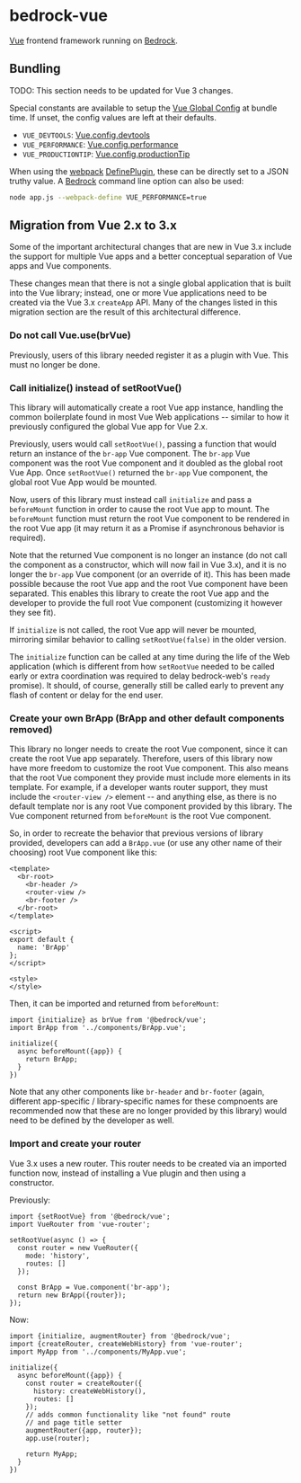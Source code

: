 # bedrock-vue

[Vue][] frontend framework running on [Bedrock][].

## Bundling

TODO: This section needs to be updated for Vue 3 changes.

Special constants are available to setup the [Vue Global Config][] at bundle
time. If unset, the config values are left at their defaults.

- `VUE_DEVTOOLS`: [Vue.config.devtools](https://vuejs.org/v2/api/#devtools)
- `VUE_PERFORMANCE`: [Vue.config.performance](https://vuejs.org/v2/api/#performance)
- `VUE_PRODUCTIONTIP`: [Vue.config.productionTip](https://vuejs.org/v2/api/#productionTip)

When using the [webpack][] [DefinePlugin][], these can be directly set to a
JSON truthy value. A [Bedrock][] command line option can also be used:

```sh
node app.js --webpack-define VUE_PERFORMANCE=true
```

## Migration from Vue 2.x to 3.x

Some of the important architectural changes that are new in Vue 3.x include
the support for multiple Vue apps and a better conceptual separation of Vue
apps and Vue components.

These changes mean that there is not a single global application that is
built into the Vue library; instead, one or more Vue applications need to
be created via the Vue 3.x `createApp` API. Many of the changes listed in
this migration section are the result of this architectural difference.

### Do not call Vue.use(brVue)

Previously, users of this library needed register it as a plugin with
Vue. This must no longer be done.

### Call initialize() instead of setRootVue()

This library will automatically create a root Vue app instance, handling the
common boilerplate found in most Vue Web applications -- similar to how it
previously configured the global Vue app for Vue 2.x.

Previously, users would call `setRootVue()`, passing a function that would
return an instance of the `br-app` Vue component. The `br-app` Vue component
was the root Vue component and it doubled as the global root Vue App. Once
`setRootVue()` returned the `br-app` Vue component, the global root Vue App
would be mounted.

Now, users of this library must instead call `initialize` and pass a
`beforeMount` function in order to cause the root Vue app to mount. The
`beforeMount` function must return the root Vue component to be rendered in the
root Vue app (it may return it as a Promise if asynchronous behavior is
required).

Note that the returned Vue component is no longer an instance (do not call
the component as a constructor, which will now fail in Vue 3.x), and it is
no longer the `br-app` Vue component (or an override of it). This has been made
possible because the root Vue app and the root Vue component have been
separated. This enables this library to create the root Vue app and the
developer to provide the full root Vue component (customizing it however they
see fit).

If `initialize` is not called, the root Vue app will never be mounted,
mirroring similar behavior to calling `setRootVue(false)` in the older version.

The `initialize` function can be called at any time during the life of the
Web application (which is different from how `setRootVue` needed to be called
early or extra coordination was required to delay bedrock-web's `ready`
promise). It should, of course, generally still be called early to prevent any
flash of content or delay for the end user.

### Create your own BrApp (BrApp and other default components removed)

This library no longer needs to create the root Vue component, since it
can create the root Vue app separately. Therefore, users of this library now
have more freedom to customize the root Vue component. This also means that
the root Vue component they provide must include more elements in its template.
For example, if a developer wants router support, they must include the
`<router-view />` element -- and anything else, as there is no default
template nor is any root Vue component provided by this library. The Vue
component returned from `beforeMount` is the root Vue component.

So, in order to recreate the behavior that previous versions of library
provided, developers can add a `BrApp.vue` (or use any other name of their
choosing) root Vue component like this:

```
<template>
  <br-root>
    <br-header />
    <router-view />
    <br-footer />
  </br-root>
</template>

<script>
export default {
  name: 'BrApp'
};
</script>

<style>
</style>
```

Then, it can be imported and returned from `beforeMount`:

```
import {initialize} as brVue from '@bedrock/vue';
import BrApp from '../components/BrApp.vue';

initialize({
  async beforeMount({app}) {
    return BrApp;
  }
})
```

Note that any other components like `br-header` and `br-footer` (again,
different app-specific / library-specific names for these compnoents are
recommended now that these are no longer provided by this library) would
need to be defined by the developer as well.

### Import and create your router

Vue 3.x uses a new router. This router needs to be created via an imported
function now, instead of installing a Vue plugin and then using a constructor.

Previously:

```
import {setRootVue} from '@bedrock/vue';
import VueRouter from 'vue-router';

setRootVue(async () => {
  const router = new VueRouter({
    mode: 'history',
    routes: []
  });

  const BrApp = Vue.component('br-app');
  return new BrApp({router});
});
```

Now:

```
import {initialize, augmentRouter} from '@bedrock/vue';
import {createRouter, createWebHistory} from 'vue-router';
import MyApp from '../components/MyApp.vue';

initialize({
  async beforeMount({app}) {
    const router = createRouter({
      history: createWebHistory(),
      routes: []
    });
    // adds common functionality like "not found" route
    // and page title setter
    augmentRouter({app, router});
    app.use(router);

    return MyApp;
  }
})
```

[Bedrock]: https://github.com/digitalbazaar/bedrock
[DefinePlugin]: https://webpack.js.org/plugins/define-plugin/
[Vue Global Config]: https://vuejs.org/v2/api/#Global-Config
[Vue]: https://vuejs.org/
[webpack]: https://webpack.js.org/

